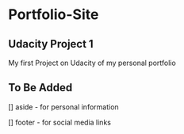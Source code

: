 # Portfolio-Site

## Udacity Project 1
My first Project on Udacity of my personal portfolio

## To Be Added
[] aside - for personal information

[] footer - for social media links
